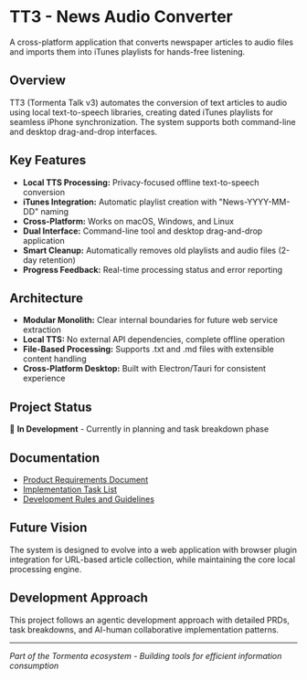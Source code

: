 # TT3 - News Audio Converter

A cross-platform application that converts newspaper articles to audio files and imports them into iTunes playlists for hands-free listening.

## Overview

TT3 (Tormenta Talk v3) automates the conversion of text articles to audio using local text-to-speech libraries, creating dated iTunes playlists for seamless iPhone synchronization. The system supports both command-line and desktop drag-and-drop interfaces.

## Key Features

- **Local TTS Processing:** Privacy-focused offline text-to-speech conversion
- **iTunes Integration:** Automatic playlist creation with "News-YYYY-MM-DD" naming
- **Cross-Platform:** Works on macOS, Windows, and Linux
- **Dual Interface:** Command-line tool and desktop drag-and-drop application
- **Smart Cleanup:** Automatically removes old playlists and audio files (2-day retention)
- **Progress Feedback:** Real-time processing status and error reporting

## Architecture

- **Modular Monolith:** Clear internal boundaries for future web service extraction
- **Local TTS:** No external API dependencies, complete offline operation
- **File-Based Processing:** Supports .txt and .md files with extensible content handling
- **Cross-Platform Desktop:** Built with Electron/Tauri for consistent experience

## Project Status

🚧 **In Development** - Currently in planning and task breakdown phase

## Documentation

- [Product Requirements Document](tasks/prd-news-audio-converter.md)
- [Implementation Task List](tasks/tasks-prd-news-audio-converter.md)
- [Development Rules and Guidelines](.github/copilot-instructions.md)

## Future Vision

The system is designed to evolve into a web application with browser plugin integration for URL-based article collection, while maintaining the core local processing engine.

## Development Approach

This project follows an agentic development approach with detailed PRDs, task breakdowns, and AI-human collaborative implementation patterns.

---

*Part of the Tormenta ecosystem - Building tools for efficient information consumption*
